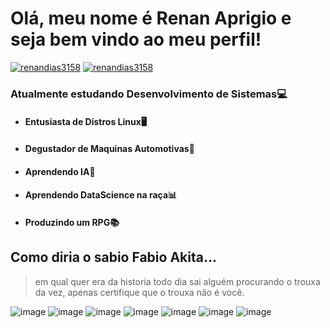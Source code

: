 # Olá, meu nome é Renan Aprigio e seja bem vindo ao meu perfil!

[![renandias3158](https://github-readme-stats.vercel.app/api?username=renandias3158&theme=tokyonight)](https://github.com/anuraghazra/github-readme-stats)
[![renandias3158](https://github-readme-stats.vercel.app/api/top-langs/?username=renandias3158&hide=html&layout=compact&theme=tokyonight)](https://github.com/anuraghazra/github-readme-stats)

### Atualmente estudando Desenvolvimento de Sistemas💻 
- #### Entusiasta de Distros Linux🖥
- #### Degustador de Maquinas Automotivas🚗
- #### Aprendendo IA🤖
- #### Aprendendo DataScience na raça📊
- #### Produzindo um RPG📚
## Como diria o sabio Fabio Akita...
> em qual quer era da historia todo dia sai alguém procurando o trouxa da vez, apenas certifique que o trouxa não é você.


![image](https://img.shields.io/badge/Python-3776AB?style=for-the-badge&logo=python&logoColor=white)
![image](https://img.shields.io/badge/HTML-239120?style=for-the-badge&logo=html5&logoColor=white)
![image](https://img.shields.io/badge/CSS-239120?&style=for-the-badge&logo=css3&logoColor=white)
![image](https://img.shields.io/badge/JavaScript-F7DF1E?style=for-the-badge&logo=javascript&logoColor=black)
![image](https://img.shields.io/badge/Java-ED8B00?style=for-the-badge&logo=java&logoColor=white)
![image](https://img.shields.io/badge/Git-E34F26?style=for-the-badge&logo=git&logoColor=white)
![image](https://img.shields.io/badge/Windows-017AD7?style=for-the-badge&logo=windows&logoColor=white)




<!--
**renandias3158/renandias3158** is a ✨ _special_ ✨ repository because its `README.md` (this file) appears on your GitHub profile.

Here are some ideas to get you started:

- 🔭 I’m currently working on ...
- 🌱 I’m currently learning ...
- 👯 I’m looking to collaborate on ...
- 🤔 I’m looking for help with ...
- 💬 Ask me about ...
- 📫 How to reach me: ...
- 😄 Pronouns: ...
- ⚡ Fun fact: ...
-->
